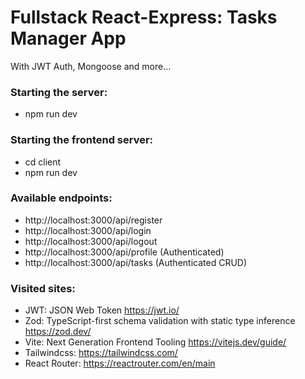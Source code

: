 # Fullstack React-Express: Tasks Manager App
With JWT Auth, Mongoose and more...

### Starting the server:
- npm run dev

### Starting the frontend server:
- cd client
- npm run dev


### Available endpoints:
  - http://localhost:3000/api/register
  - http://localhost:3000/api/login
  - http://localhost:3000/api/logout
  - http://localhost:3000/api/profile  (Authenticated)
  - http://localhost:3000/api/tasks    (Authenticated CRUD)

### Visited sites:
- JWT: JSON Web Token https://jwt.io/
- Zod: TypeScript-first schema validation with static type inference https://zod.dev/
- Vite: Next Generation Frontend Tooling https://vitejs.dev/guide/
- Tailwindcss: https://tailwindcss.com/
- React Router: https://reactrouter.com/en/main